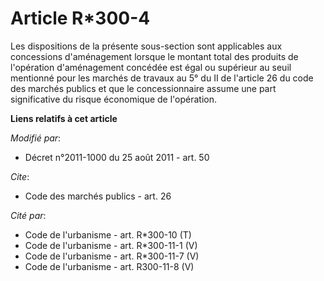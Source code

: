# Article R*300-4

Les dispositions de la présente sous-section sont applicables aux concessions d'aménagement lorsque le montant total des
produits de l'opération d'aménagement concédée est égal ou supérieur au seuil mentionné pour les marchés de travaux au 5° du
II de l'article 26 du code des marchés publics et que le concessionnaire assume une part significative du risque économique
de l'opération.

**Liens relatifs à cet article**

_Modifié par_:

  - Décret n°2011-1000 du 25 août 2011 - art. 50

_Cite_:

  - Code des marchés publics - art. 26

_Cité par_:

  - Code de l'urbanisme - art. R*300-10 (T)
  - Code de l'urbanisme - art. R*300-11-1 (V)
  - Code de l'urbanisme - art. R*300-11-7 (V)
  - Code de l'urbanisme - art. R300-11-8 (V)
